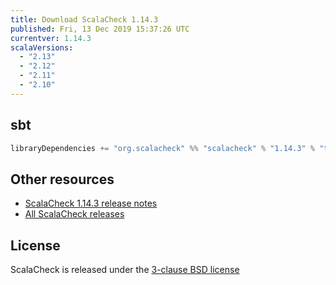 ```yaml
---
title: Download ScalaCheck 1.14.3
published: Fri, 13 Dec 2019 15:37:26 UTC
currentver: 1.14.3
scalaVersions:
  - "2.13"
  - "2.12"
  - "2.11"
  - "2.10"
---
```

## sbt

```scala
libraryDependencies += "org.scalacheck" %% "scalacheck" % "1.14.3" % "test"
```

## Other resources

- [ScalaCheck 1.14.3 release notes](https://github.com/rickynils/scalacheck/tree/1.14.3/RELEASE.markdown)
- [All ScalaCheck releases](../releases.html)


## License

ScalaCheck is released under the [3-clause BSD license](https://github.com/rickynils/scalacheck/tree/1.14.3/LICENSE)
